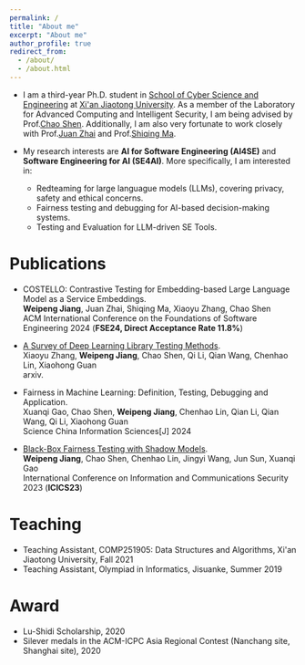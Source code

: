 ```yaml
---
permalink: /
title: "About me"
excerpt: "About me"
author_profile: true
redirect_from: 
  - /about/
  - /about.html
---
```


* I am a third-year Ph.D. student in [School of Cyber Science and Engineering](http://cybersec.xjtu.edu.cn/) at [Xi'an Jiaotong University](http://en.xjtu.edu.cn/). As a member of the Laboratory for Advanced Computing and Intelligent Security, I am being advised by Prof.[Chao Shen](https://gr.xjtu.edu.cn/en/web/cshen/home).
Additionally, I am also very fortunate to work closely with Prof.[Juan Zhai](https://people.cs.umass.edu/~juanzhai/?_gl=1*1qkfoiq*_gcl_au*MTIxNDA2NTU2MC4xNzAxNjE3NjUy*_ga*Nzg0NzEzNTg3LjE3MDE2MTc2NTQ.*_ga_21RLS0L7EB*MTcwNzk2MzE0OS4yNS4wLjE3MDc5NjMxNDkuMC4wLjA.) and Prof.[Shiqing Ma](https://people.cs.umass.edu/~shiqingma/). 

* My research interests are <b>AI for Software Engineering (AI4SE)</b> and <b>Software Engineering for AI (SE4AI)</b>. More specifically, I am interested in:
    * Redteaming for large languague models (LLMs), covering privacy, safety and ethical concerns.
    * Fairness testing and debugging for AI-based decision-making systems.
    * Testing and Evaluation for LLM-driven SE Tools.


Publications
======

* COSTELLO: Contrastive Testing for Embedding-based Large Language Model as a Service Embeddings.   
**Weipeng Jiang**, Juan Zhai, Shiqing Ma, Xiaoyu Zhang, Chao Shen    
ACM International Conference on the Foundations of Software Engineering 2024 (**FSE24, Direct Acceptance Rate 11.8%**)

* [A Survey of Deep Learning Library Testing Methods](https://arxiv.org/abs/2404.17871#/).   
Xiaoyu Zhang, **Weipeng Jiang**, Chao Shen, Qi Li, Qian Wang, Chenhao Lin, Xiaohong Guan  
arxiv.

* Fairness in Machine Learning: Definition, Testing, Debugging and Application.  
Xuanqi Gao, Chao Shen, **Weipeng Jiang**, Chenhao Lin, Qian Li, Qian Wang, Qi Li, Xiaohong Guan  
Science China Information Sciences[J] 2024

* [Black-Box Fairness Testing with Shadow Models](https://dl.acm.org/doi/10.1007/978-981-99-7356-9_28).     
**Weipeng Jiang**, Chao Shen, Chenhao Lin, Jingyi Wang, Jun Sun, Xuanqi Gao   
International Conference on Information and Communications Security 2023 (**ICICS23**)



Teaching
======
* Teaching Assistant, COMP251905: Data Structures and Algorithms, Xi'an Jiaotong University, Fall 2021
* Teaching Assistant, Olympiad in Informatics, Jisuanke, Summer 2019


Award
======
* Lu-Shidi Scholarship, 2020
* Silever medals in the ACM-ICPC Asia Regional Contest (Nanchang site, Shanghai site), 2020